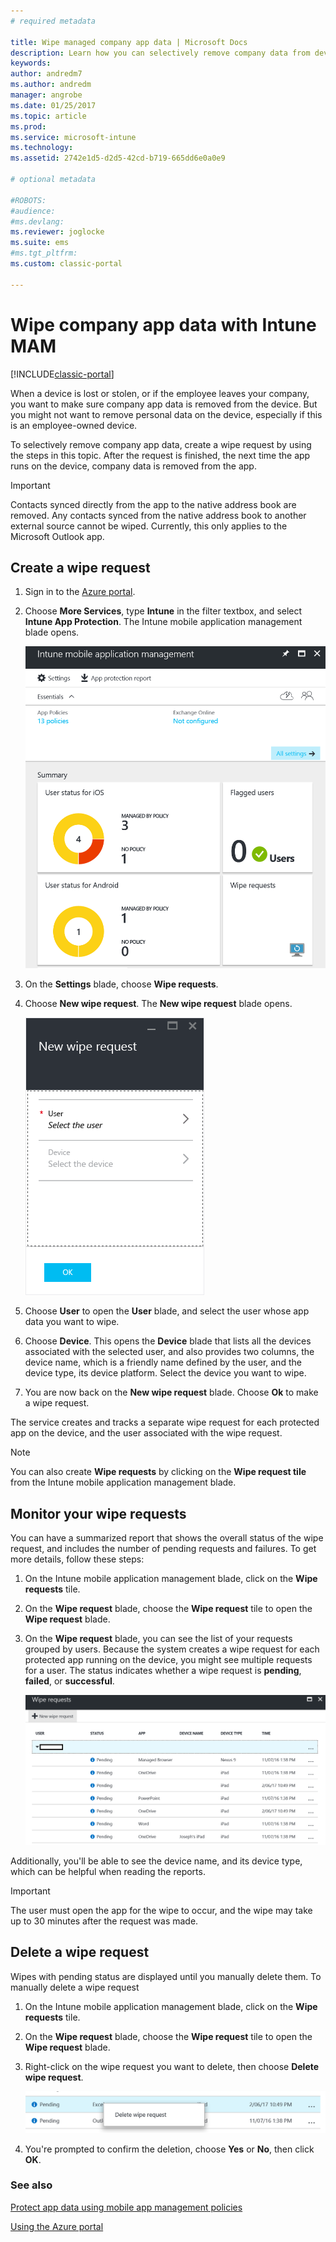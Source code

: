 ```yaml
---
# required metadata

title: Wipe managed company app data | Microsoft Docs
description: Learn how you can selectively remove company data from devices remotely.
keywords:
author: andredm7
ms.author: andredm
manager: angrobe
ms.date: 01/25/2017
ms.topic: article
ms.prod:
ms.service: microsoft-intune
ms.technology:
ms.assetid: 2742e1d5-d2d5-42cd-b719-665dd6e0a0e9

# optional metadata

#ROBOTS:
#audience:
#ms.devlang:
ms.reviewer: joglocke
ms.suite: ems
#ms.tgt_pltfrm:
ms.custom: classic-portal

---
```


# Wipe company app data with Intune MAM

[!INCLUDE[classic-portal](../includes/classic-portal.md)]

When a device is lost or stolen, or if the employee leaves your company, you want to make sure company app data is removed from the device. But you might not want to remove personal data on the device, especially if this is an employee-owned device.

To selectively remove company app data, create a wipe request by using the steps in this topic. After the request is finished, the next time the app runs on the device, company data is removed from the app.

>[!IMPORTANT]
> Contacts synced directly from the app to the native address book are removed. Any contacts synced from the native address book to another external source cannot be wiped. Currently, this only applies to the Microsoft Outlook app.

## Create a wipe request

1.  Sign in to the [Azure portal](https://portal.azure.com).

2.  Choose **More Services**, type **Intune** in the filter textbox, and select **Intune App Protection**. The Intune mobile application management blade opens.

	![Screenshot of the New wipe request blade](../media/AppManagement/wipe-request-mam-main-blade.png)

2.  On the **Settings** blade, choose **Wipe requests**.

3.  Choose  **New wipe request**. The **New wipe request** blade opens.

    ![Screenshot of the New wipe request blade](../media/AppManagement/AzurePortal_MAM_NewWipeRequest.png)

4.  Choose **User** to open the **User** blade, and select the user whose app data you want to wipe.

5.  Choose **Device**. This opens the **Device** blade that lists all the devices associated with the selected user, and also provides two columns, the device name, which is a friendly name defined by the user, and the device type, its device platform. Select the device you want to wipe.

6.  You are now back on the **New wipe request** blade. Choose **Ok** to make a wipe request. 

The service creates and tracks a separate wipe request for each protected app on the device, and the user associated with the wipe request.

>[!NOTE]
> You can also create **Wipe requests** by clicking on the **Wipe request tile** from the Intune mobile application management blade.

## Monitor your wipe requests

You can have a summarized report that shows the overall status of the wipe request, and includes the number of pending requests and failures. To get more details, follow these steps:

1.  On the Intune mobile application management blade, click on the **Wipe requests** tile.

2.  On the **Wipe request** blade, choose the **Wipe request** tile to open the **Wipe request** blade.

3.  On the **Wipe request** blade, you can see the list of your requests grouped by users. Because the system creates a wipe request for each protected app running on the device, you might see multiple requests for a user. The status indicates whether a wipe request is **pending**, **failed**, or **successful**.

	![Screenshot of the New wipe request blade](../media/AppManagement/wipe-request-status-1.png)

Additionally, you'll be able to see the device name, and its device type, which can be helpful when reading the reports.

>[!IMPORTANT]
> The user must open the app for the wipe to occur, and the wipe may take up to 30 minutes after the request was made.

## Delete a wipe request

Wipes with pending status are displayed until you manually delete them.  To manually delete a wipe request

1.  On the Intune mobile application management blade, click on the **Wipe requests** tile.

2.  On the **Wipe request** blade, choose the **Wipe request** tile to open the **Wipe request** blade.

3.  Right-click on the wipe request you want to delete, then choose **Delete wipe request**.

	![Screenshot of the New wipe request blade](../media/AppManagement/delete-wipe-request.png)

4.  You're prompted to confirm the deletion, choose **Yes** or **No**, then click **OK**.


### See also
[Protect app data using mobile app management policies ](protect-app-data-using-mobile-app-management-policies-with-microsoft-intune.md)

[Using the Azure portal](azure-portal-for-microsoft-intune-mam-policies.md)
